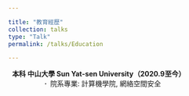 ```yaml
---

title: "教育經歷"
collection: talks
type: "Talk"
permalink: /talks/Education

---
```




</a>&nbsp;  **本科 中山大學 Sun Yat-sen University（2020.9至今）**  
　&emsp;&emsp;&emsp;&emsp; **·**&ensp;院系專業: 計算機學院, 網絡空間安全





